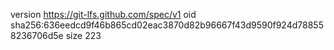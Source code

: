 version https://git-lfs.github.com/spec/v1
oid sha256:636eedcd9f46b865cd02eac3870d82b96667f43d9590f924d788558236706d5e
size 223
